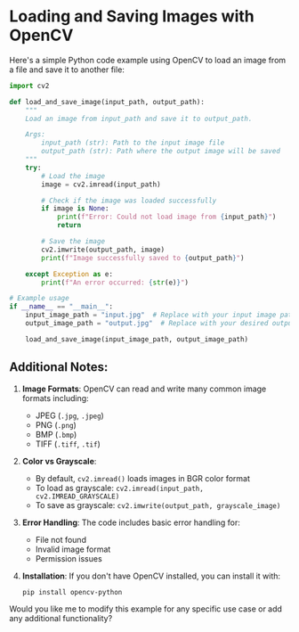 # Loading and Saving Images with OpenCV

Here's a simple Python code example using OpenCV to load an image from a file and save it to another file:

```python
import cv2

def load_and_save_image(input_path, output_path):
    """
    Load an image from input_path and save it to output_path.

    Args:
        input_path (str): Path to the input image file
        output_path (str): Path where the output image will be saved
    """
    try:
        # Load the image
        image = cv2.imread(input_path)

        # Check if the image was loaded successfully
        if image is None:
            print(f"Error: Could not load image from {input_path}")
            return

        # Save the image
        cv2.imwrite(output_path, image)
        print(f"Image successfully saved to {output_path}")

    except Exception as e:
        print(f"An error occurred: {str(e)}")

# Example usage
if __name__ == "__main__":
    input_image_path = "input.jpg"  # Replace with your input image path
    output_image_path = "output.jpg"  # Replace with your desired output path

    load_and_save_image(input_image_path, output_image_path)
```

## Additional Notes:

1. **Image Formats**: OpenCV can read and write many common image formats including:
   - JPEG (`.jpg`, `.jpeg`)
   - PNG (`.png`)
   - BMP (`.bmp`)
   - TIFF (`.tiff`, `.tif`)

2. **Color vs Grayscale**:
   - By default, `cv2.imread()` loads images in BGR color format
   - To load as grayscale: `cv2.imread(input_path, cv2.IMREAD_GRAYSCALE)`
   - To save as grayscale: `cv2.imwrite(output_path, grayscale_image)`

3. **Error Handling**: The code includes basic error handling for:
   - File not found
   - Invalid image format
   - Permission issues

4. **Installation**: If you don't have OpenCV installed, you can install it with:
   ```
   pip install opencv-python
   ```

Would you like me to modify this example for any specific use case or add any additional functionality?